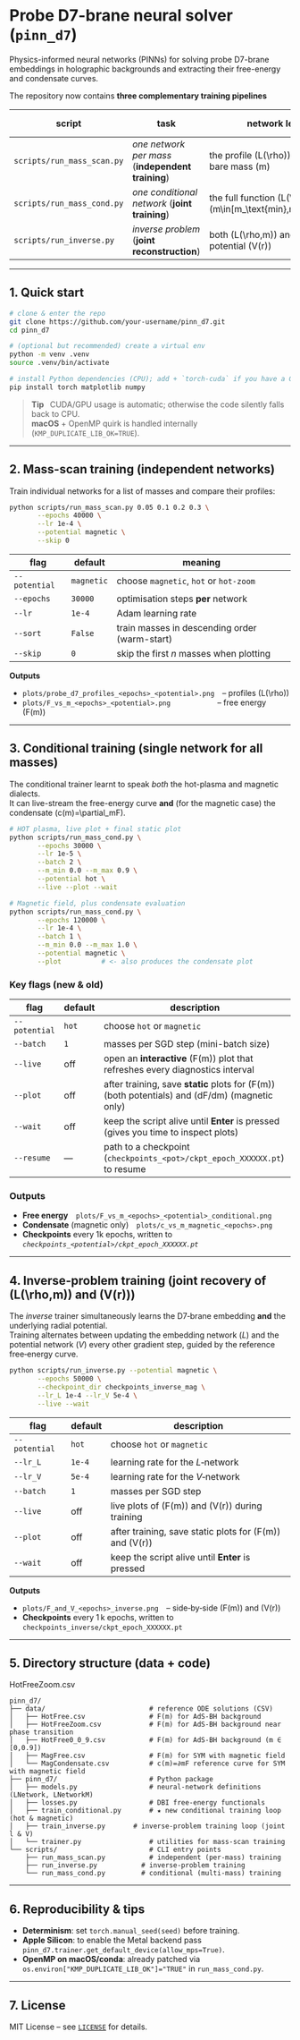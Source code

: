 # Probe D7-brane neural solver (`pinn_d7`)
Physics-informed neural networks (PINNs) for solving probe D7-brane
embeddings in holographic backgrounds and extracting their free-energy
and condensate curves.

The repository now contains **three complementary training pipelines**

| script | task | network learns | potentials supported |
| ------ | ---- | -------------- | -------------------- |
| `scripts/run_mass_scan.py` | *one network per mass* (**independent training**) | the profile \(L(\rho)\) for a single bare mass \(m\) | `magnetic`, `hot`, `hot-zoom` |
| `scripts/run_mass_cond.py` | *one conditional network* (**joint training**) | the full function \(L(\rho,m)\) for **all** \(m\in[m_\text{min},m_\text{max}]\) | `magnetic`, `hot` |
| `scripts/run_inverse.py` | *inverse problem* (**joint reconstruction**) | both \(L(\rho,m)\) and the radial potential \(V(r)\) | `magnetic`, `hot` |

---

## 1. Quick start

```bash
# clone & enter the repo
git clone https://github.com/your-username/pinn_d7.git
cd pinn_d7

# (optional but recommended) create a virtual env
python -m venv .venv
source .venv/bin/activate

# install Python dependencies (CPU); add + `torch-cuda` if you have a GPU
pip install torch matplotlib numpy
```

> **Tip**  CUDA/GPU usage is automatic; otherwise the code silently falls
> back to CPU.  
> **macOS** + OpenMP quirk is handled internally (`KMP_DUPLICATE_LIB_OK=TRUE`).

---

## 2. Mass-scan training (independent networks)

Train individual networks for a list of masses and compare their profiles:

```bash
python scripts/run_mass_scan.py 0.05 0.1 0.2 0.3 \
       --epochs 40000 \
       --lr 1e-4 \
       --potential magnetic \
       --skip 0
```

| flag | default | meaning |
| ---- | ------- | ------- |
| `--potential` | `magnetic` | choose `magnetic`, `hot` or `hot-zoom` |
| `--epochs` | `30000` | optimisation steps **per** network |
| `--lr` | `1e-4` | Adam learning rate |
| `--sort` | `False` | train masses in descending order (warm-start) |
| `--skip` | `0` | skip the first *n* masses when plotting |

**Outputs**

* `plots/probe_d7_profiles_<epochs>_<potential>.png` – profiles \(L(\rho)\)  
* `plots/F_vs_m_<epochs>_<potential>.png`      – free energy \(F(m)\)

---

## 3. Conditional training (single network for **all** masses)

The conditional trainer learnt to speak *both* the hot-plasma and magnetic
dialects.  
It can live-stream the free-energy curve **and** (for the magnetic case) the
condensate \(c(m)=\partial_mF\).

```bash
# HOT plasma, live plot + final static plot
python scripts/run_mass_cond.py \
       --epochs 30000 \
       --lr 1e-5 \
       --batch 2 \
       --m_min 0.0 --m_max 0.9 \
       --potential hot \
       --live --plot --wait

# Magnetic field, plus condensate evaluation
python scripts/run_mass_cond.py \
       --epochs 120000 \
       --lr 1e-4 \
       --batch 1 \
       --m_min 0.0 --m_max 1.0 \
       --potential magnetic \
       --plot          # <- also produces the condensate plot
```

### Key flags (new & old)

| flag | default | description |
| ---- | ------- | ----------- |
| `--potential` | `hot` | choose `hot` or `magnetic` |
| `--batch` | `1` | masses per SGD step (mini-batch size) |
| `--live`  | off | open an **interactive** \(F(m)\) plot that refreshes every diagnostics interval |
| `--plot`  | off | after training, save **static** plots for \(F(m)\) (both potentials) and \(dF/dm\) (magnetic only) |
| `--wait`  | off | keep the script alive until **Enter** is pressed (gives you time to inspect plots) |
| `--resume` | —  | path to a checkpoint (`checkpoints_<pot>/ckpt_epoch_XXXXXX.pt`) to resume |

### Outputs

* **Free energy** `plots/F_vs_m_<epochs>_<potential>_conditional.png`
* **Condensate** (magnetic only) `plots/c_vs_m_magnetic_<epochs>.png`
* **Checkpoints** every 1k epochs, written to  
  *`checkpoints_<potential>/ckpt_epoch_XXXXXX.pt`*

---

## 4. Inverse‑problem training (joint recovery of \(L(\rho,m)\) and \(V(r)\))

The *inverse* trainer simultaneously learns the D7‑brane embedding **and** the underlying radial potential.  
Training alternates between updating the embedding network (*L*) and the potential network (*V*) every other gradient step, guided by the reference free‑energy curve.

```bash
python scripts/run_inverse.py --potential magnetic \
       --epochs 50000 \
       --checkpoint_dir checkpoints_inverse_mag \
       --lr_L 1e-4 --lr_V 5e-4 \
       --live --wait
```

| flag | default | description |
| ---- | ------- | ----------- |
| `--potential` | `hot` | choose `hot` or `magnetic` |
| `--lr_L` | `1e-4` | learning rate for the *L*‑network |
| `--lr_V` | `5e-4` | learning rate for the *V*‑network |
| `--batch` | `1` | masses per SGD step |
| `--live` | off | live plots of \(F(m)\) and \(V(r)\) during training |
| `--plot` | off | after training, save static plots for \(F(m)\) and \(V(r)\) |
| `--wait` | off | keep the script alive until **Enter** is pressed |

**Outputs**

* `plots/F_and_V_<epochs>_inverse.png` – side‑by‑side \(F(m)\) and \(V(r)\)  
* **Checkpoints** every 1 k epochs, written to `checkpoints_inverse/ckpt_epoch_XXXXXX.pt`

---

## 5. Directory structure (data + code)
HotFreeZoom.csv
```
pinn_d7/
├── data/                          # reference ODE solutions (CSV)
│   ├── HotFree.csv                # F(m) for AdS-BH background
│   ├── HotFreeZoom.csv            # F(m) for AdS-BH background near phase transition
│   ├── HotFree0_0_9.csv           # F(m) for AdS-BH background (m ∈ [0,0.9])
│   ├── MagFree.csv                # F(m) for SYM with magnetic field
│   └── MagCondensate.csv          # c(m)=∂mF reference curve for SYM with magnetic field
├── pinn_d7/                       # Python package
│   ├── models.py                  # neural-network definitions (LNetwork, LNetworkM)
│   ├── losses.py                  # DBI free-energy functionals
│   ├── train_conditional.py       # ★ new conditional training loop (hot & magnetic)
│   ├── train_inverse.py       # inverse‑problem training loop (joint l & V)
│   └── trainer.py                 # utilities for mass-scan training
└── scripts/                       # CLI entry points
    ├── run_mass_scan.py           # independent (per-mass) training
    ├── run_inverse.py           # inverse‑problem training
    └── run_mass_cond.py         # conditional (multi-mass) training
```

---

## 6. Reproducibility & tips

* **Determinism**: set `torch.manual_seed(seed)` before training.
* **Apple Silicon**: to enable the Metal backend pass
  `pinn_d7.trainer.get_default_device(allow_mps=True)`.
* **OpenMP on macOS/conda**: already patched via  
  `os.environ["KMP_DUPLICATE_LIB_OK"]="TRUE"` in `run_mass_cond.py`.

---

## 7. License

MIT License – see [`LICENSE`](LICENSE) for details.